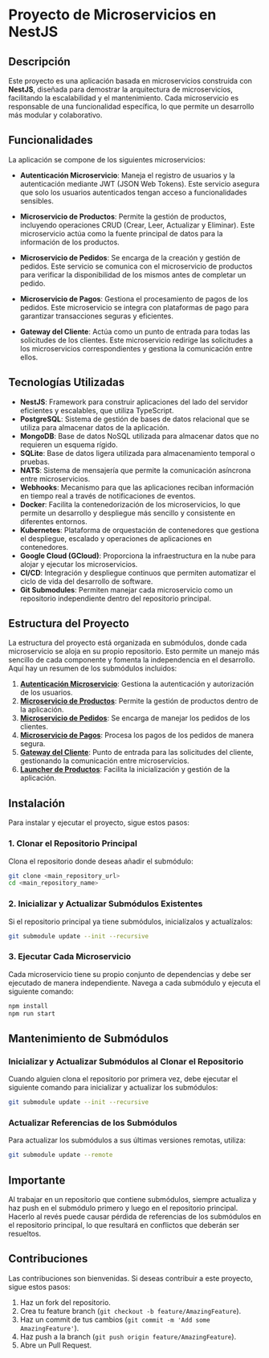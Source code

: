 # Proyecto de Microservicios en NestJS

## Descripción
Este proyecto es una aplicación basada en microservicios construida con **NestJS**, diseñada para demostrar la arquitectura de microservicios, facilitando la escalabilidad y el mantenimiento. Cada microservicio es responsable de una funcionalidad específica, lo que permite un desarrollo más modular y colaborativo.

## Funcionalidades
La aplicación se compone de los siguientes microservicios:

- **Autenticación Microservicio**: Maneja el registro de usuarios y la autenticación mediante JWT (JSON Web Tokens). Este servicio asegura que solo los usuarios autenticados tengan acceso a funcionalidades sensibles.

- **Microservicio de Productos**: Permite la gestión de productos, incluyendo operaciones CRUD (Crear, Leer, Actualizar y Eliminar). Este microservicio actúa como la fuente principal de datos para la información de los productos.

- **Microservicio de Pedidos**: Se encarga de la creación y gestión de pedidos. Este servicio se comunica con el microservicio de productos para verificar la disponibilidad de los mismos antes de completar un pedido.

- **Microservicio de Pagos**: Gestiona el procesamiento de pagos de los pedidos. Este microservicio se integra con plataformas de pago para garantizar transacciones seguras y eficientes.

- **Gateway del Cliente**: Actúa como un punto de entrada para todas las solicitudes de los clientes. Este microservicio redirige las solicitudes a los microservicios correspondientes y gestiona la comunicación entre ellos.

## Tecnologías Utilizadas
- **NestJS**: Framework para construir aplicaciones del lado del servidor eficientes y escalables, que utiliza TypeScript.
- **PostgreSQL**: Sistema de gestión de bases de datos relacional que se utiliza para almacenar datos de la aplicación.
- **MongoDB**: Base de datos NoSQL utilizada para almacenar datos que no requieren un esquema rígido.
- **SQLite**: Base de datos ligera utilizada para almacenamiento temporal o pruebas.
- **NATS**: Sistema de mensajería que permite la comunicación asíncrona entre microservicios.
- **Webhooks**: Mecanismo para que las aplicaciones reciban información en tiempo real a través de notificaciones de eventos.
- **Docker**: Facilita la contenedorización de los microservicios, lo que permite un desarrollo y despliegue más sencillo y consistente en diferentes entornos.
- **Kubernetes**: Plataforma de orquestación de contenedores que gestiona el despliegue, escalado y operaciones de aplicaciones en contenedores.
- **Google Cloud (GCloud)**: Proporciona la infraestructura en la nube para alojar y ejecutar los microservicios.
- **CI/CD**: Integración y despliegue continuos que permiten automatizar el ciclo de vida del desarrollo de software.
- **Git Submodules**: Permiten manejar cada microservicio como un repositorio independiente dentro del repositorio principal.

## Estructura del Proyecto
La estructura del proyecto está organizada en submódulos, donde cada microservicio se aloja en su propio repositorio. Esto permite un manejo más sencillo de cada componente y fomenta la independencia en el desarrollo. Aquí hay un resumen de los submódulos incluidos:

1. **[Autenticación Microservicio](https://github.com/TrujiDev/authentication-microservice)**: Gestiona la autenticación y autorización de los usuarios.
2. **[Microservicio de Productos](https://github.com/TrujiDev/product-microservice)**: Permite la gestión de productos dentro de la aplicación.
3. **[Microservicio de Pedidos](https://github.com/TrujiDev/order-microservice)**: Se encarga de manejar los pedidos de los clientes.
4. **[Microservicio de Pagos](https://github.com/TrujiDev/payment-microservice)**: Procesa los pagos de los pedidos de manera segura.
5. **[Gateway del Cliente](https://github.com/TrujiDev/client-gateway)**: Punto de entrada para las solicitudes del cliente, gestionando la comunicación entre microservicios.
6. **[Launcher de Productos](https://github.com/TrujiDev/products-app-launcher)**: Facilita la inicialización y gestión de la aplicación.

## Instalación
Para instalar y ejecutar el proyecto, sigue estos pasos:

### 1. Clonar el Repositorio Principal
Clona el repositorio donde deseas añadir el submódulo:
```bash
git clone <main_repository_url>
cd <main_repository_name>
```

### 2. Inicializar y Actualizar Submódulos Existentes
Si el repositorio principal ya tiene submódulos, inicialízalos y actualízalos:
```bash
git submodule update --init --recursive
```

### 3. Ejecutar Cada Microservicio
Cada microservicio tiene su propio conjunto de dependencias y debe ser ejecutado de manera independiente. Navega a cada submódulo y ejecuta el siguiente comando:
```bash
npm install
npm run start
```

## Mantenimiento de Submódulos
### Inicializar y Actualizar Submódulos al Clonar el Repositorio
Cuando alguien clona el repositorio por primera vez, debe ejecutar el siguiente comando para inicializar y actualizar los submódulos:
```bash
git submodule update --init --recursive
```

### Actualizar Referencias de los Submódulos
Para actualizar los submódulos a sus últimas versiones remotas, utiliza:
```bash
git submodule update --remote
```

## Importante
Al trabajar en un repositorio que contiene submódulos, siempre actualiza y haz push en el submódulo primero y luego en el repositorio principal. Hacerlo al revés puede causar pérdida de referencias de los submódulos en el repositorio principal, lo que resultará en conflictos que deberán ser resueltos.

## Contribuciones
Las contribuciones son bienvenidas. Si deseas contribuir a este proyecto, sigue estos pasos:
1. Haz un fork del repositorio.
2. Crea tu feature branch (`git checkout -b feature/AmazingFeature`).
3. Haz un commit de tus cambios (`git commit -m 'Add some AmazingFeature'`).
4. Haz push a la branch (`git push origin feature/AmazingFeature`).
5. Abre un Pull Request.
